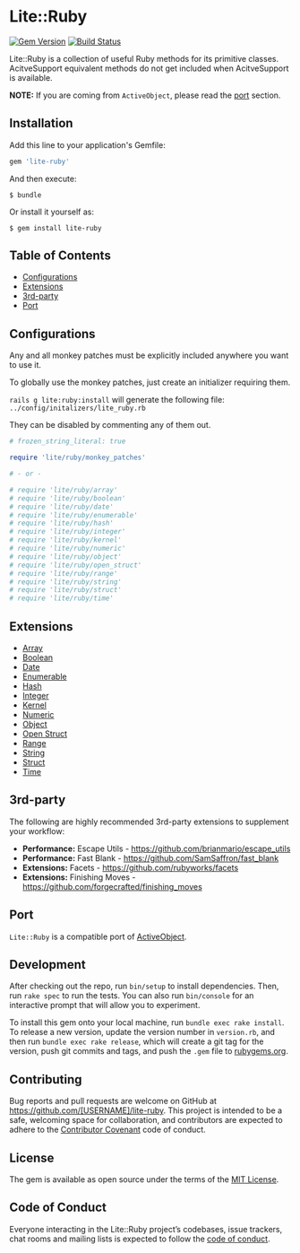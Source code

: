 # Lite::Ruby

[![Gem Version](https://badge.fury.io/rb/lite-ruby.svg)](http://badge.fury.io/rb/lite-ruby)
[![Build Status](https://travis-ci.org/drexed/lite-ruby.svg?branch=master)](https://travis-ci.org/drexed/lite-ruby)

Lite::Ruby is a collection of useful Ruby methods for its primitive classes.
AcitveSupport equivalent methods do not get included when AcitveSupport is available.

**NOTE:** If you are coming from `ActiveObject`, please read the [port](#port) section.

## Installation

Add this line to your application's Gemfile:

```ruby
gem 'lite-ruby'
```

And then execute:

    $ bundle

Or install it yourself as:

    $ gem install lite-ruby

## Table of Contents

* [Configurations](#configurations)
* [Extensions](#extensions)
* [3rd-party](#3rd-party)
* [Port](#port)

## Configurations

Any and all monkey patches must be explicitly included anywhere you want to use it.

To globally use the monkey patches, just create an initializer requiring them.

`rails g lite:ruby:install` will generate the following file:
`../config/initalizers/lite_ruby.rb`

They can be disabled by commenting any of them out.

```ruby
# frozen_string_literal: true

require 'lite/ruby/monkey_patches'

# - or -

# require 'lite/ruby/array'
# require 'lite/ruby/boolean'
# require 'lite/ruby/date'
# require 'lite/ruby/enumerable'
# require 'lite/ruby/hash'
# require 'lite/ruby/integer'
# require 'lite/ruby/kernel'
# require 'lite/ruby/numeric'
# require 'lite/ruby/object'
# require 'lite/ruby/open_struct'
# require 'lite/ruby/range'
# require 'lite/ruby/string'
# require 'lite/ruby/struct'
# require 'lite/ruby/time'
```

## Extensions

* [Array](https://github.com/drexed/lite-ruby/blob/master/docs/ARRAY.md)
* [Boolean](https://github.com/drexed/lite-ruby/blob/master/docs/BOOLEAN.md)
* [Date](https://github.com/drexed/lite-ruby/blob/master/docs/DATE.md)
* [Enumerable](https://github.com/drexed/lite-ruby/blob/master/docs/ENUMERABLE.md)
* [Hash](https://github.com/drexed/lite-ruby/blob/master/docs/HASH.md)
* [Integer](https://github.com/drexed/lite-ruby/blob/master/docs/INTEGER.md)
* [Kernel](https://github.com/drexed/lite-ruby/blob/master/docs/KERNEL.md)
* [Numeric](https://github.com/drexed/lite-ruby/blob/master/docs/NUMERIC.md)
* [Object](https://github.com/drexed/lite-ruby/blob/master/docs/OBJECT.md)
* [Open Struct](https://github.com/drexed/lite-ruby/blob/master/docs/OPEN_STRUCT.md)
* [Range](https://github.com/drexed/lite-ruby/blob/master/docs/RANGE.md)
* [String](https://github.com/drexed/lite-ruby/blob/master/docs/STRING.md)
* [Struct](https://github.com/drexed/lite-ruby/blob/master/docs/STRUCT.md)
* [Time](https://github.com/drexed/lite-ruby/blob/master/docs/TIME.md)

## 3rd-party

The following are highly recommended 3rd-party extensions to supplement your workflow:

* **Performance:** Escape Utils - https://github.com/brianmario/escape_utils
* **Performance:** Fast Blank - https://github.com/SamSaffron/fast_blank
* **Extensions:** Facets - https://github.com/rubyworks/facets
* **Extensions:** Finishing Moves - https://github.com/forgecrafted/finishing_moves

## Port

`Lite::Ruby` is a compatible port of [ActiveObject](https://github.com/drexed/active_object).

## Development

After checking out the repo, run `bin/setup` to install dependencies. Then, run `rake spec` to run the tests. You can also run `bin/console` for an interactive prompt that will allow you to experiment.

To install this gem onto your local machine, run `bundle exec rake install`. To release a new version, update the version number in `version.rb`, and then run `bundle exec rake release`, which will create a git tag for the version, push git commits and tags, and push the `.gem` file to [rubygems.org](https://rubygems.org).

## Contributing

Bug reports and pull requests are welcome on GitHub at https://github.com/[USERNAME]/lite-ruby. This project is intended to be a safe, welcoming space for collaboration, and contributors are expected to adhere to the [Contributor Covenant](http://contributor-covenant.org) code of conduct.

## License

The gem is available as open source under the terms of the [MIT License](https://opensource.org/licenses/MIT).

## Code of Conduct

Everyone interacting in the Lite::Ruby project’s codebases, issue trackers, chat rooms and mailing lists is expected to follow the [code of conduct](https://github.com/[USERNAME]/lite-ruby/blob/master/CODE_OF_CONDUCT.md).
